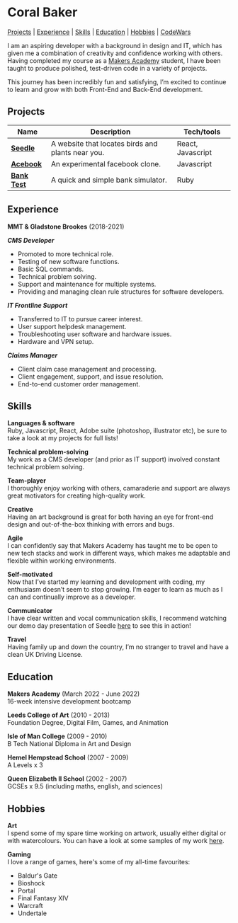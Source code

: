Coral Baker
==================

[Projects](#projects) | [Experience](#experience) | [Skills](#skills)  | [Education](#education) | [Hobbies](#hobbies) | [CodeWars](https://www.codewars.com/users/Coral-Ann)

I am an aspiring developer with a background in design and IT, which has given me a combination of creativity and confidence working with others. Having completed my course as a [Makers Academy](https://makers.tech/about-us/) student, I have been taught to produce polished, test-driven code in a variety of projects.

This journey has been incredibly fun and satisfying, I’m excited to continue to learn and grow with both Front-End and Back-End development.

Projects
-------

| Name                         | Description       | Tech/tools        |
| ---------------------------- | ----------------- | ----------------- |
| [**Seedle**](https://github.com/rupertpople/seedle) | A website that locates birds and plants near you. | React, Javascript |
| [**Acebook**](https://github.com/Conor-Developer/acebook-metaperverse)  | An experimental facebook clone. | Javascript |
| [**Bank Test**](https://github.com/Coral-Ann/bank-test) | A quick and simple bank simulator. | Ruby |

Experience
-------

**MMT & Gladstone Brookes** (2018-2021)

***CMS Developer***
- Promoted to more technical role.
- Testing of new software functions.
- Basic SQL commands.
- Technical problem solving.
- Support and maintenance for multiple systems. 
- Providing and managing clean rule structures for software developers.

***IT Frontline Support***
- Transferred to IT to pursue career interest.
- User support helpdesk management.
- Troubleshooting user software and hardware issues.
- Hardware and VPN setup.

***Claims Manager***
- Client claim case management and processing. 
- Client engagement, support, and issue resolution.
- End-to-end customer order management.

Skills
-------

**Languages & software**<br>
Ruby, Javascript, React, Adobe suite (photoshop, illustrator etc), be sure to take a look at my projects for full lists!

**Technical problem-solving**<br>
My work as a CMS developer (and prior as IT support) involved constant technical problem solving.

**Team-player**<br>
I thoroughly enjoy working with others, camaraderie and support are always great motivators for creating high-quality work.

**Creative**<br>
Having an art background is great for both having an eye for front-end design and out-of-the-box thinking with errors and bugs.

**Agile**<br>
I can confidently say that Makers Academy has taught me to be open to new tech stacks and work in different ways, which makes me adaptable and flexible within working environments.

**Self-motivated**<br>
Now that I’ve started my learning and development with coding, my enthusiasm doesn’t seem to stop growing. I’m eager to learn as much as I can and continually improve as a developer.

**Communicator**<br>
I have clear written and vocal communication skills, I recommend watching our demo day presentation of Seedle [here](https://www.youtube.com/watch?v=MnX0ePaLG-I&t=863s) to see this in action!

**Travel**<br>
Having family up and down the country, I’m no stranger to travel and have a clean UK Driving License.

Education
-------

**Makers Academy** (March 2022 - June 2022)  
16-week intensive development bootcamp

**Leeds College of Art** (2010 - 2013)  
Foundation Degree, Digital Film, Games, and Animation

**Isle of Man College** (2009 - 2010)  
B Tech National Diploma in Art and Design

**Hemel Hempstead School** (2007 - 2009)  
A Levels x 3

**Queen Elizabeth II School** (2002 - 2007)  
GCSEs x 9.5 (including maths, english, and sciences)

Hobbies
-------

**Art**  
I spend some of my spare time working on artwork, usually either digital or with watercolours.
You can have a look at some samples of my work [here](https://www.coralbakerart.com).

**Gaming**  
I love a range of games, here's some of my all-time favourites:
- Baldur's Gate
- Bioshock
- Portal
- Final Fantasy XIV
- Warcraft
- Undertale
